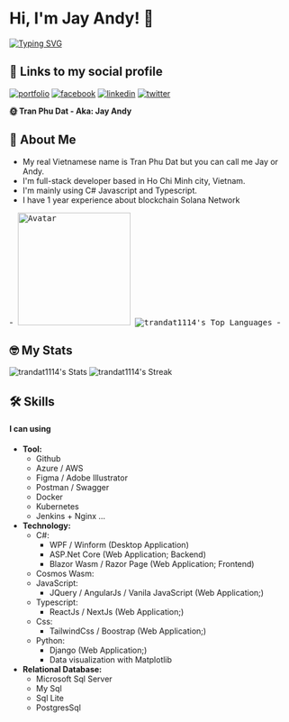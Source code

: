 
# Hi, I'm Jay Andy! 👋
[![Typing SVG](https://readme-typing-svg.demolab.com/?lines=Backend+Developer;Frontend+Developer;Data+Analytics;Devops;Full-Stack+Develeloper)](https://git.io/typing-svg)
## 🔗 Links to my social profile
[![portfolio](https://img.shields.io/badge/my_portfolio-000?style=for-the-badge&logo=ko-fi&logoColor=white)](https://www.dattran.online)
[![facebook](https://img.shields.io/badge/facebook-1DA1F2?style=for-the-badge&logo=facebook&logoColor=white)](https://www.facebook.com/Jayzneverzz/)
[![linkedin](https://img.shields.io/badge/linkedin-0A66C2?style=for-the-badge&logo=linkedin&logoColor=white)](https://www.linkedin.com/in/tran-phu-dat-526a82288/)
[![twitter](https://img.shields.io/badge/twitter-1DA1F2?style=for-the-badge&logo=twitter&logoColor=white)](https://twitter.com/DatTranM4)

**🌞 Tran Phu Dat - Aka: Jay Andy**
## 🚀 About Me
- My real Vietnamese name is Tran Phu Dat but you can call me Jay or Andy.
- I'm full-stack developer based in Ho Chi Minh city, Vietnam.
- I'm mainly using C# Javascript and Typescript.
- I have 1 year experience about blockchain Solana Network 

-<kbd>
<img alt="Avatar" src="https://pbs.twimg.com/profile_images/1673324652343558145/NHOON7xx_400x400.jpg" height="200" width="200"/>
![trandat1114's Top Languages](https://github-readme-stats.vercel.app/api/top-langs/?username=trandat1114&theme=radical&show_icons=true&hide_border=false&layout=compact)
</kbd>-

## 🤓 My Stats
![trandat1114's Stats](https://github-readme-stats.vercel.app/api?username=trandat1114&theme=radical&show_icons=true&hide_border=false&count_private=true)
![trandat1114's Streak](https://github-readme-streak-stats.herokuapp.com/?user=trandat1114&theme=radical&hide_border=false)
<!---
TranDat1114/TranDat1114 is a ✨ special ✨ repository because its `README.md` (this file) appears on your GitHub profile.
You can click the Preview link to take a look at your changes.
--->
## 🛠 Skills
#### I can using
- **Tool:**
    + Github
    + Azure / AWS
    + Figma / Adobe Illustrator
    + Postman / Swagger
    + Docker
    + Kubernetes
    + Jenkins + Nginx ...
- **Technology:**
    + C#:
        + WPF / Winform (Desktop Application)
        + ASP.Net Core (Web Application; Backend)
        + Blazor Wasm / Razor Page (Web Application; Frontend)
    + Cosmos Wasm:
    + JavaScript: 
        + JQuery / AngularJs / Vanila JavaScript (Web Application;)
    + Typescript:
        + ReactJs / NextJs (Web Application;)
    + Css:
        + TailwindCss / Boostrap (Web Application;)
    + Python:
        + Django (Web Application;)
        + Data visualization with Matplotlib
- **Relational Database:**
    + Microsoft Sql Server
    + My Sql
    + Sql Lite
    + PostgresSql


